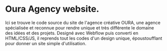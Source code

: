 <h1>Oura Agency website.</h1>

Ici se trouve le code source du site de l'agence créative OURA, une agence spécialisée et reconnue pour rendre unique et très différente le domaine des idées et des projets. 
Designé avec Webflow puis converti en HTML/CSS/JS, il reprends tout les codes d'un design unique, époustoufflant pour donner un site simple d'utilisation.
